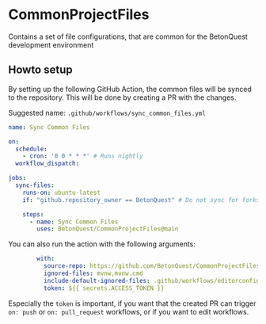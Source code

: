 # CommonProjectFiles
Contains a set of file configurations, that are common for the BetonQuest development environment

## Howto setup
By setting up the following GitHub Action, the common files will be synced to the repository.
This will be done by creating a PR with the changes.

Suggested name: `.github/workflows/sync_common_files.yml`

```yaml
name: Sync Common Files

on:
  schedule:
    - cron: '0 0 * * *' # Runs nightly
  workflow_dispatch:

jobs:
  sync-files:
    runs-on: ubuntu-latest
    if: "github.repository_owner == BetonQuest" # Do not sync for forks

    steps:
      - name: Sync Common Files
        uses: BetonQuest/CommonProjectFiles@main
```

You can also run the action with the following arguments:

```yaml
        with:
          source-repo: https://github.com/BetonQuest/CommonProjectFiles
          ignored-files: mvnw,mvnw.cmd
          include-default-ignored-files: .github/workflows/editorconfig.yml
          token: ${{ secrets.ACCESS_TOKEN }}
```

Especially the `token` is important,
if you want that the created PR can trigger `on: push` or `on: pull_request` workflows,
or if you want to edit workflows.
